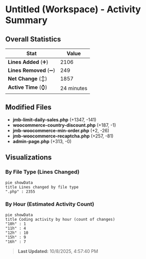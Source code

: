 # Untitled (Workspace) - Activity Summary 

## Overall Statistics

| Stat                   | Value                                                             |
| ---------------------- | ----------------------------------------------------------------- |
| **Lines Added** (➕)   | 2106                                          |
| **Lines Removed** (➖) | 249                                        |
| **Net Change** (↕)    | 1857                |
| **Active Time** (⌚)   | 24 minutes |


## Modified Files
- **jmb-limit-daily-sales.php** (+1347, -141)
- **woocommerce-country-discount.php** (+187, -1)
- **jmb-woocommerce-min-order.php** (+2, -26)
- **jmb-woocommerce-recaptcha.php** (+257, -81)
- **admin-page.php** (+313, -0)

## Visualizations

### By File Type (Lines Changed)

```mermaid
pie showData
title Lines changed by file type
".php" : 2355
```

### By Hour (Estimated Activity Count)

```mermaid
pie showData
title Coding activity by hour (count of changes)
"10h" : 1
"11h" : 4
"12h" : 10
"15h" : 9
"16h" : 7
```


> **Last Updated:** 10/8/2025, 4:57:40 PM